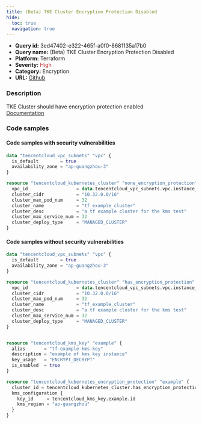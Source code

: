 ```yaml
---
title: (Beta) TKE Cluster Encryption Protection Disabled
hide:
  toc: true
  navigation: true
---
```


<style>
  .highlight .hll {
    background-color: #ff171742;
  }
  .md-content {
    max-width: 1100px;
    margin: 0 auto;
  }
</style>

-   **Query id:** 3ed47402-e322-465f-a0f0-8681135a17b0
-   **Query name:** (Beta) TKE Cluster Encryption Protection Disabled
-   **Platform:** Terraform
-   **Severity:** <span style="color:#bb2124">High</span>
-   **Category:** Encryption
-   **URL:** [Github](https://github.com/Checkmarx/kics/tree/master/assets/queries/terraform/tencentcloud/tke_cluster_encryption_protection_disabled)

### Description
TKE Cluster should have encryption protection enabled<br>
[Documentation](https://registry.terraform.io/providers/tencentcloudstack/tencentcloud/latest/docs/resources/kubernetes_encryption_protection)

### Code samples
#### Code samples with security vulnerabilities
```tf title="Positive test num. 1 - tf file" hl_lines="6"
data "tencentcloud_vpc_subnets" "vpc" {
  is_default        = true
  availability_zone = "ap-guangzhou-3"
}

resource "tencentcloud_kubernetes_cluster" "none_encryption_protection" {
  vpc_id                  = data.tencentcloud_vpc_subnets.vpc.instance_list.0.vpc_id
  cluster_cidr            = "10.32.0.0/16"
  cluster_max_pod_num     = 32
  cluster_name            = "tf_example_cluster"
  cluster_desc            = "a tf example cluster for the kms test"
  cluster_max_service_num = 32
  cluster_deploy_type     = "MANAGED_CLUSTER"
}

```


#### Code samples without security vulnerabilities
```tf title="Negative test num. 1 - tf file"
data "tencentcloud_vpc_subnets" "vpc" {
  is_default        = true
  availability_zone = "ap-guangzhou-3"
}

resource "tencentcloud_kubernetes_cluster" "has_encryption_protection" {
  vpc_id                  = data.tencentcloud_vpc_subnets.vpc.instance_list.0.vpc_id
  cluster_cidr            = "10.32.0.0/16"
  cluster_max_pod_num     = 32
  cluster_name            = "tf_example_cluster"
  cluster_desc            = "a tf example cluster for the kms test"
  cluster_max_service_num = 32
  cluster_deploy_type     = "MANAGED_CLUSTER"
}


resource "tencentcloud_kms_key" "example" {
  alias       = "tf-example-kms-key"
  description = "example of kms key instance"
  key_usage   = "ENCRYPT_DECRYPT"
  is_enabled  = true
}

resource "tencentcloud_kubernetes_encryption_protection" "example" {
  cluster_id = tencentcloud_kubernetes_cluster.has_encryption_protection.id
  kms_configuration {
    key_id     = tencentcloud_kms_key.example.id
    kms_region = "ap-guangzhou"
  }
}

```
